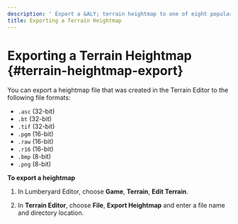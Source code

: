 ```yaml
---
description: ' Export a &ALY; terrain heightmap to one of eight popular image formats. '
title: Exporting a Terrain Heightmap
---
```

# Exporting a Terrain Heightmap {#terrain-heightmap-export}

You can export a heightmap file that was created in the Terrain Editor to the following file formats:
+ `.asc` \(32\-bit\)
+ `.bt` \(32\-bit\)
+ `.tif` \(32\-bit\)
+ `.pgm` \(16\-bit\)
+ `.raw` \(16\-bit\)
+ `.r16` \(16\-bit\)
+ `.bmp` \(8\-bit\)
+ `.png` \(8\-bit\)

**To export a heightmap**

1. In Lumberyard Editor, choose **Game**, **Terrain**, **Edit Terrain**\.

1. In **Terrain Editor**, choose **File**, **Export Heightmap** and enter a file name and directory location\.